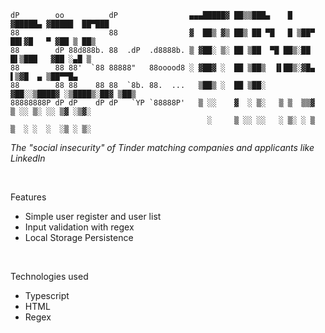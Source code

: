     dP        oo          dP                ▄▄▄█████▓ ██▒▒███▄    █ ▓█████▄ ▓█████  ██▀███  
    88                    88                ▓  ██▒ ▓▒ ██▒ ██ ▀█   █ ▒██▀ ██▌▓█   ▀ ▓██ ▒ ██▒
    88        dP 88d888b. 88  .dP  .d8888b. ▒ ▓██░ ▒░ ██ ▒██  ▀█ ██▒░██   █▌▒███   ▓██ ░▄█ ▒  
    88        88 88'  `88 88888"   88ooood8 ░ ▓██▓ ░  ██ ▒██▒  ▐▌██▒░▓█▄   ▌▒▓█  ▄ ▒██▀▀█▄    
    88        88 88    88 88  `8b. 88.  ...   ▒██▒ ░  ██ ▒██░   ▓██░░▒████▓ ░▒████▒░██▓ ▒██▒  
    88888888P dP dP    dP dP   `YP `88888P'   ▒ ░░    ▓  ░ ▒░   ▒ ▒  ▒▒▓  ▒ ░░ ▒░ ░░ ▒▓ ░▒▓░  
                                                ░     ▒ ░░ ░░   ░ ▒░ ░ ▒  ▒  ░ ░  ░  ░▒ ░ ▒░

_The "social insecurity" of Tinder matching companies and applicants like LinkedIn_

<br>


Features
* Simple user register and user list
* Input validation with regex
* Local Storage Persistence

<br>

Technologies used
* Typescript
* HTML
* Regex




